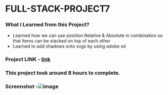 # FULL-STACK-PROJECT7
### What I Learned from this Project?
* Learned how we can use position Relative & Absolute in combination so that items can be stacked on top of each other
* Learned to add shadows onto svgs by using adobe xd
### Project LINK - [link](https://bagaltanaji.github.io/FULL-STACK-PROJECT-7/)
### This project took around 8 hours to complete.
### Screenshot -![image](https://user-images.githubusercontent.com/113286299/195631917-93396889-9529-4982-afff-f0d7624e2bc1.png)


  

